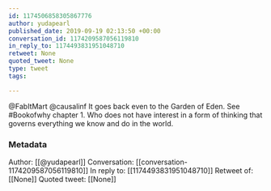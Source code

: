 ```yaml
---
id: 1174506858305867776
author: yudapearl
published_date: 2019-09-19 02:13:50 +00:00
conversation_id: 1174209587056119810
in_reply_to: 1174493831951048710
retweet: None
quoted_tweet: None
type: tweet
tags:

---
```


@FabItMart @causalinf It goes back even to the Garden of Eden. See #Bookofwhy chapter 1. Who does not have interest in a form of thinking that governs everything we know and do in the world.

### Metadata

Author: [[@yudapearl]]
Conversation: [[conversation-1174209587056119810]]
In reply to: [[1174493831951048710]]
Retweet of: [[None]]
Quoted tweet: [[None]]
